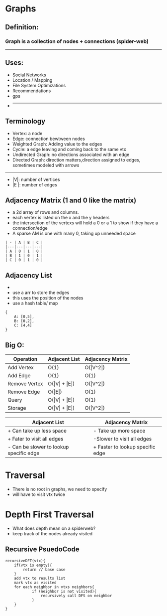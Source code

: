 # Graphs

## Definition:

### Graph is a collection of nodes + connections (spider-web)

---

## Uses:

- Social Networks
- Location / Mapping
- File System Optimizations
- Recommendations
- gps
- ***

## Terminology

- Vertex: a node
- Edge: connection bewtween nodes
- Weighted Graph: Adding value to the edges
- Cycle: a edge leaving and coming back to the same vtx
- Undirected Graph: no directions associated with an edge
- Directed Graph: direction matters,direction assigned to edges, sometimes modeled with arrows

---

- |V|: number of vertices
- |E |: number of edges

## Adjacency Matrix (1 and 0 like the matrix)

- a 2d array of rows and columns.
- each vertex is listed on the x and the y headers
- the intersection of the vertexs will hold a 0 or a 1 to show if they have a connection/edge
- A sparse AM is one with many 0, taking up unneeded space

```
| - | A | B | C |
|---|---|---|---|
| A | 0 | 1 | 0 |
| B | 1 | 0 | 1 |
| C | 0 | 1 | 0 |
```

## Adjacency List

-
- use a arr to store the edges
- this uses the position of the nodes
- use a hash table/ map

```
{
    A: [0,5],
    B: [0,2],
    C: [4,4]
}
```

## Big O:

| Operation     | Adjacent List    | Adjacency Matrix |
| ------------- | ---------------- | ---------------- |
| Add Vertex    | O(1)             | O(\|V^2\|)       |
| Add Edge      | O(1)             | O(1)             |
| Remove Vertex | O(\|V\| + \|E\|) | O(\|V^2\|)       |
| Remove Edge   | O(\|E\|)         | O(1)             |
| Query         | O(\|V\| + \|E\|) | O(1)             |
| Storage       | O(\|V\| + \|E\|) | O(\|V^2\|)       |

| Adjacent List                           | Adjacency Matrix                 |
| --------------------------------------- | -------------------------------- |
| + Can take up less space                | - Take up more space             |
| + Fater to visit all edges              | -Slower to visit all edges       |
| - Can be slower to lookup specific edge | + Faster to lookup specific edge |

# Traversal

- There is no root in graphs, we need to specify
- will have to visit vtx twice

# Depth First Traversal

- What does depth mean on a spiderweb?
- keep track of the nodes already visited

## Recursive PsuedoCode

```
recursiveDFT(vtx){
    if(vtx is empty){
        return // base case
    }
    add vtx to results list
    mark vtx as visited
    for each neighbor in vtxs neighbors{
            if (neighbor is not visited){
                recursively call DFS on neighbor
            }
    }
}
```
